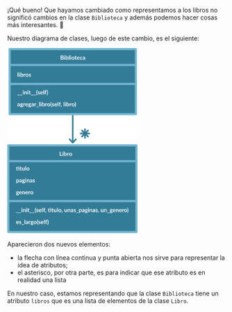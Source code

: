 ¡Qué bueno! Que hayamos cambiado como representamos a los libros no significó cambios en la clase `Biblioteca` y además podemos hacer cosas más interesantes. :star_struck:

Nuestro diagrama de clases, luego de este cambio, es el siguiente:

<img src="https://raw.githubusercontent.com/MumukiProject/mumuki-guia-python3-colecciones/master/assets/clases_5_1648232793775.2.svg" alt="clases_5_1648232793775.2.svg" width="300px" height="auto">

Aparecieron dos nuevos elementos:

* la flecha con línea continua y punta abierta nos sirve para representar la idea de atributos;
* el asterisco, por otra parte, es para indicar que ese atributo es en realidad una lista

En nuestro caso, estamos representando que la clase `Biblioteca` tiene un atributo `libros` que es una lista de elementos de la clase `Libro`.